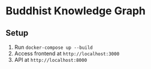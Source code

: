 # Buddhist Knowledge Graph

## Setup
1. Run `docker-compose up --build`
2. Access frontend at `http://localhost:3000`
3. API at `http://localhost:8000`
